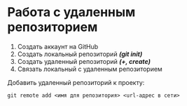 # Работа с удаленным репозиторием
1. Создать аккаунт на GitHub
2. Создать локальный репозиторий ***(git init)***
3. Создать удаленный репозиторий ***(+, create)***
4. Связать локальный с удаленным репозиторием 

Добавить удаленный репозиторий к проекту:
```
git remote add <имя для репозитория> <url-адрес в сети>
```
